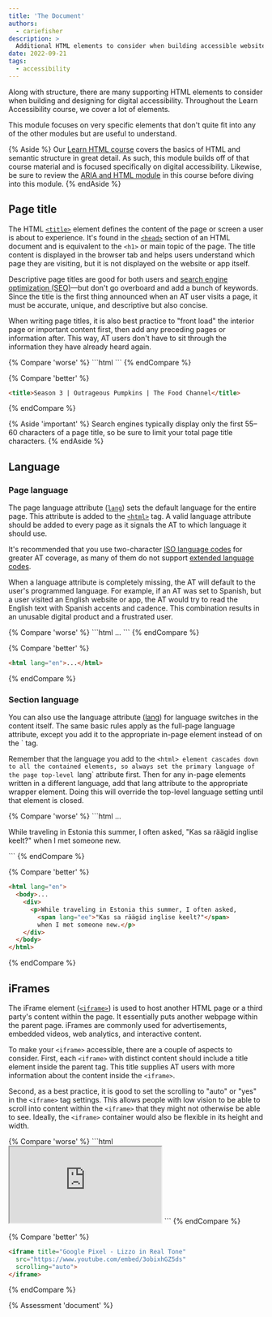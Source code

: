```yaml
---
title: 'The Document'
authors:
  - cariefisher
description: >
  Additional HTML elements to consider when building accessible websites and web apps.
date: 2022-09-21
tags:
  - accessibility
---
```


Along with structure, there are many supporting HTML elements to consider when
building and designing for digital accessibility. Throughout the Learn
Accessibility course, we cover a lot of elements. 

This module focuses on very specific elements that don't quite fit into any of
the other modules but are useful to understand.

{% Aside %}
Our [Learn HTML course](/learn/html/) covers the basics of HTML and semantic
structure in great detail. As such, this module builds off of that course
material and is focused specifically on digital accessibility. Likewise, be
sure to review the [ARIA and HTML module](/learn/accessibility/aria-html/) in
this course before diving into this module.
{% endAside %}

## Page title

The HTML [`<title>`](https://developer.mozilla.org/docs/Web/HTML/Element/title)
element defines the content of the page or screen a user is about to
experience. It's found in the
[`<head>`](https://developer.mozilla.org/docs/Web/HTML/Element/head) section of
an HTML document and is equivalent to the `<h1>` or main topic of the page. The
title content is displayed in the browser tab and helps users understand which
page they are visiting, but it is not displayed on the website or app itself.

Descriptive page titles are good for both users and
[search engine optimization (SEO)](https://developer.mozilla.org/docs/Web/HTML/Element/title#page_titles_and_seo)—but
don't go overboard and add a bunch of keywords. Since the title is the first
thing announced when an AT user visits a page, it must be accurate, unique, and
descriptive but also concise.

When writing page titles, it is also best practice to "front load" the interior
page or important content first, then add any preceding pages or information
after. This way, AT users don't have to sit through the information they have
already heard again.

<div class="switcher">
{% Compare 'worse' %}
```html
<title>The Food Channel | Outrageous Pumpkins | Season 3 </title>
```
{% endCompare %}

{% Compare 'better' %}
```html
<title>Season 3 | Outrageous Pumpkins | The Food Channel</title>
```
{% endCompare %}
</div>

{% Aside 'important' %}
Search engines typically display only the first 55–60 characters of a page
title, so be sure to limit your total page title characters.
{% endAside %}

## Language

### Page language

The page language attribute ([`lang`](https://developer.mozilla.org/docs/Web/HTML/Global_attributes/lang)) sets the default language for the entire page. This attribute is added to the [`<html>`](https://developer.mozilla.org/docs/Web/HTML/Element/html) tag. A valid language attribute should be added to every page as it signals the AT to which language it should use. 

It's recommended that you use two-character
[ISO language codes](https://en.wikipedia.org/wiki/List_of_ISO_3166_country_codes)
for greater AT coverage, as many of them do not support
[extended language codes](https://webaim.org/techniques/language/).

When a language attribute is completely missing, the AT will default to the
user's programmed language. For example, if an AT was set to Spanish, but a
user visited an English website or app, the AT would try to read the English
text with Spanish accents and cadence. This combination results in an unusable
digital product and a frustrated user.

<div class="switcher">
{% Compare 'worse' %}
```html
<html>...</html>
```
{% endCompare %}

{% Compare 'better' %}
```html
<html lang="en">...</html>
```
{% endCompare %}
</div>

### Section language

You can also use the language attribute ([lang](https://developer.mozilla.org/docs/Web/HTML/Global_attributes/lang)) for language switches in the content itself. The same basic rules apply as the full-page language attribute, except you add it to the appropriate in-page element instead of on the `<html> tag.

Remember that the language you add to the `<html> element cascades down to all the contained elements, so always set the primary language of the page top-level `lang` attribute first. Then for any in-page elements written in a different language, add that lang attribute to the appropriate wrapper element. Doing this will override the top-level language setting until that element is closed. 

<div class="switcher">
{% Compare 'worse' %}
```html
<html lang="en">
  <body>...
    <div>
      <p>While traveling in Estonia this summer, I often asked,
        "Kas sa räägid inglise keelt?" when I met someone new.</p>
    </div>
  </body>
</html>
```
{% endCompare %}

{% Compare 'better' %}
```html
<html lang="en">
  <body>...
    <div>
      <p>While traveling in Estonia this summer, I often asked,
        <span lang="ee">"Kas sa räägid inglise keelt?"</span>
        when I met someone new.</p>
    </div>
  </body>
</html>
```
{% endCompare %}
</div>

## iFrames

The iFrame element
([`<iframe>`](https://developer.mozilla.org/docs/Web/HTML/Element/iframe)) is
used to host another HTML page or a third party's content within the page. It
essentially puts another webpage within the parent page. iFrames are commonly
used for advertisements, embedded videos, web analytics, and interactive
content.

To make your `<iframe>` accessible, there are a couple of aspects to consider. First, each `<iframe>` with distinct content should include a title element inside the parent tag. This title supplies AT users with more information about the content inside the `<iframe>`.

Second, as a best practice, it is good to set the scrolling to "auto" or "yes" in the `<iframe>` tag settings. This allows people with low vision to be able to scroll into content within the `<iframe>` that they might not otherwise be able to see. Ideally, the `<iframe>` container would also be flexible in its height and width.

<div class="switcher">
{% Compare 'worse' %}
```html
<iframe src="https://www.youtube.com/embed/3obixhGZ5ds"></iframe>
```
{% endCompare %}

{% Compare 'better' %}
```html
<iframe title="Google Pixel - Lizzo in Real Tone"
  src="https://www.youtube.com/embed/3obixhGZ5ds"
  scrolling="auto">
</iframe>
```
{% endCompare %}
</div>

{% Assessment 'document' %}
